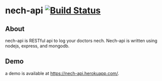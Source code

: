 # nech-api [![Build Status](https://travis-ci.org/enbacode/nech-api.svg?branch=master)](https://travis-ci.org/enbacode/nech-api)
## About
nech-api is RESTful api to log your doctors nech. Nech-api is written using nodejs, express, and mongodb.
## Demo
a demo is available at https://nech-api.herokuapp.com/.

